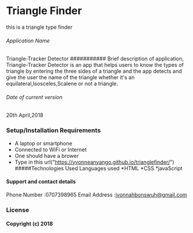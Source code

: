 # Triangle Finder
this is a triangle type finder
###### Application Name
Triangle-Tracker Detector
########### Brief description of application,
Triangle-Tracker Detector is an app that helps users to know the types of triangle by entering the three 
sides of a triangle and the app detects and give the user the name of the triangle whether it's an equilateral,Isosceles,Scalene
or not a triangle.
###### Date of current version
20th April,2018
### Setup/Installation Requirements
* A laptop or smartphone
* Connected to WiFi or Internet
* One should have a brower
* Type in this url("https://yvonneanyango.github.io/trianglefinder/")  
#####Technologies Used
Languages used
*HTML
*CSS
*javaScript
#### Support and contact details
Phone Number :0707398965
Email Address :ivonnahbonswuh@gmail.com
### License
#### Copyright (c) 2018 
